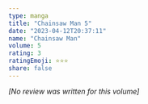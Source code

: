 ```yaml
---
type: manga
title: "Chainsaw Man 5"
date: "2023-04-12T20:37:11"
name: "Chainsaw Man"
volume: 5
rating: 3
ratingEmoji: ⭐️⭐️⭐️
share: false
---
```


_[No review was written for this volume]_
